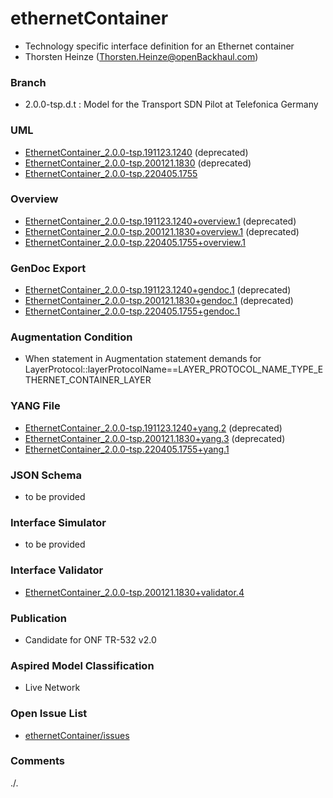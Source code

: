 # ethernetContainer
- Technology specific interface definition for an Ethernet container 
- Thorsten Heinze (Thorsten.Heinze@openBackhaul.com)

### Branch
- 2.0.0-tsp.d.t : Model for the Transport SDN Pilot at Telefonica Germany

### UML
- [EthernetContainer_2.0.0-tsp.191123.1240](./EthernetContainer_2.0.0-tsp.191123.1240.zip) (deprecated)
- [EthernetContainer_2.0.0-tsp.200121.1830](./EthernetContainer_2.0.0-tsp.200121.1830.zip) (deprecated)
- [EthernetContainer_2.0.0-tsp.220405.1755](./EthernetContainer_2.0.0-tsp.220405.1755.zip)

### Overview 
- [EthernetContainer_2.0.0-tsp.191123.1240+overview.1](./EthernetContainer_2.0.0-tsp.191123.1240+overview.1.png) (deprecated)
- [EthernetContainer_2.0.0-tsp.200121.1830+overview.1](./EthernetContainer_2.0.0-tsp.200121.1830+overview.1.png) (deprecated)
- [EthernetContainer_2.0.0-tsp.220405.1755+overview.1](./EthernetContainer_2.0.0-tsp.220405.1755+overview.1.png)

### GenDoc Export
- [EthernetContainer_2.0.0-tsp.191123.1240+gendoc.1](./EthernetContainer_2.0.0-tsp.191123.1240+gendoc.1.docx) (deprecated)
- [EthernetContainer_2.0.0-tsp.200121.1830+gendoc.1](./EthernetContainer_2.0.0-tsp.200121.1830+gendoc.1.docx) (deprecated)
- [EthernetContainer_2.0.0-tsp.220405.1755+gendoc.1](./EthernetContainer_2.0.0-tsp.220405.1755+gendoc.1.docx)

### Augmentation Condition 
- When statement in Augmentation statement demands for LayerProtocol::layerProtocolName==LAYER_PROTOCOL_NAME_TYPE_ETHERNET_CONTAINER_LAYER

### YANG File
- [EthernetContainer_2.0.0-tsp.191123.1240+yang.2](./EthernetContainer_2.0.0-tsp.191123.1240+yang.2.zip) (deprecated)
- [EthernetContainer_2.0.0-tsp.200121.1830+yang.3](./EthernetContainer_2.0.0-tsp.200121.1830+yang.3.zip) (deprecated)
- [EthernetContainer_2.0.0-tsp.220405.1755+yang.1](./EthernetContainer_2.0.0-tsp.220405.1755+yang.1.zip)

### JSON Schema
- to be provided

### Interface Simulator
- to be provided

### Interface Validator
- [EthernetContainer_2.0.0-tsp.200121.1830+validator.4](./EthernetContainer_2.0.0-tsp.200121.1830+validator.4.zip)

### Publication
- Candidate for ONF TR-532 v2.0 

### Aspired Model Classification
- Live Network

### Open Issue List
- [ethernetContainer/issues](../../issues)

### Comments
./.
